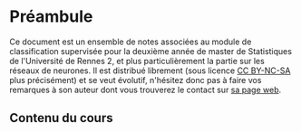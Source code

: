 [note]: # (8h CM, 8h TD - incluant sklearn SVM, bagging, forets)

# Préambule

Ce document est un ensemble de notes associées au module de classification supervisée pour la deuxième année de master de Statistiques de l'Université de Rennes 2, et plus particulièrement la partie sur les réseaux de neurones.
Il est distribué librement (sous licence [CC BY-NC-SA](https://creativecommons.org/licenses/by-nc-sa/4.0/) plus précisément) et se veut évolutif, n'hésitez donc pas à faire vos remarques à son auteur dont vous trouverez le contact sur [sa page web](http://rtavenar.github.io/).

## Contenu du cours
